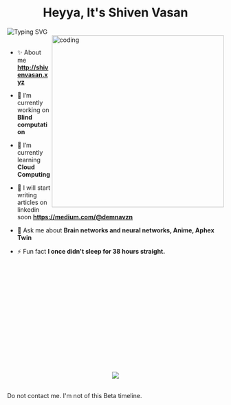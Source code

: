 <h1 align="center">Heyya, It's Shiven Vasan</h1>

<div>
<img align="center" src="https://readme-typing-svg.herokuapp.com?font=CMU+typewriter+text&pause=970&color=5F74A8&width=435&lines=Student;Tech+Evangelist;Part+time+Philosopher;Doing+coding+for+fun;and+I+like+k+dramas" alt="Typing SVG" />
  </div>

  <img align="right" alt="coding" width="400" src="https://c.tenor.com/SODppUDOy-gAAAAC/tenor.gif">
  <br>
  
- ✨ About me **http://shivenvasan.xyz**

- 🔭 I’m currently working on **Blind computation**

- 🌱 I’m currently learning **Cloud Computing**

- 📝 I will start writing articles on linkedin soon **https://medium.com/@demnavzn**

- 💬 Ask me about **Brain networks and neural networks, Anime, Aphex Twin**

- ⚡ Fun fact **I once didn't sleep for 38 hours straight.**

<br><br><br><br><br><br><br><br><br><br><br><br><br><br>
<p align="center" > <a href="http://shivenvasan.xyz" traget="blank"><img src="https://www.tokyoweekender.com/wp-content/uploads/2023/06/BEAM17-1-export.gif"></a></p>

<br>
<footer>
Do not contact me. I'm not of this Beta timeline.
</footer>

<!---
lordofhash/lordofhash is a ✨ special ✨ repository because its `README.md` (this file) appears on your GitHub profile.
You can click the Preview link to take a look at your changes.
--->
